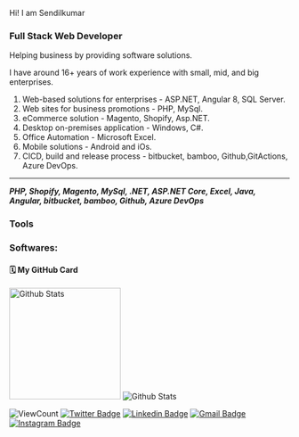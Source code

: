 Hi! I am Sendilkumar

### Full Stack Web Developer ###

Helping business by providing software solutions.

I have around 16+ years of work experience with small, mid, and big enterprises.
 
1. Web-based solutions for enterprises - ASP.NET, Angular 8, SQL Server.
2. Web sites for business promotions - PHP, MySql.
3. eCommerce solution - Magento, Shopify, Asp.NET.
4. Desktop on-premises application - Windows, C#.
5. Office Automation - Microsoft Excel.
6. Mobile solutions - Android and iOs.
7. CICD, build and release process - bitbucket, bamboo, Github,GitActions, Azure DevOps.
-----------------------------------------------------------------------------------------------------------------------------------
___PHP, Shopify, Magento, MySql, .NET, ASP.NET Core, Excel, Java, Angular, bitbucket, bamboo, Github, Azure DevOps___

### Tools

### Softwares:

#### 🗓 My GitHub Card
<img alt="Github Stats" height="200" src="https://github-readme-stats.vercel.app/api?username=sendilkumarmv&theme=graywhite&show_icons=true&include_all_commits=true" />

<img alt="Github Stats" src="https://github-readme-stats.vercel.app/api/top-langs?username=sendilkumarmv&theme=graywhite&show_icons=true&locale=en&layout=compact"/>
  
![ViewCount](https://views.whatilearened.today/views/github/sendilkumarmv/sendilkumarmv.svg)
 [![Twitter Badge](https://img.shields.io/badge/-@msendilkumar3-1ca0f1?style=flat-square&labelColor=1ca0f1&logo=twitter&logoColor=white&link=https://twitter.com/msendilkumar3)](https://twitter.com/msendilkumar3)
 [![Linkedin Badge](https://img.shields.io/badge/-sendilkumarmv-blue?style=flat-square&logo=Linkedin&logoColor=white&link=https://www.linkedin.com/in/sendilkumarmv/)](https://www.linkedin.com/in/sendilkumarmv/) 
[![Gmail Badge](https://img.shields.io/badge/-sendilkumarmurugaiah-c14438?style=flat-square&logo=Gmail&logoColor=white&link=mailto:sendilkumarmurugaiah@gmail.com)](mailto:sendilkumarmurugaiah@gmail.com)
[![Instagram Badge](https://img.shields.io/badge/-@sendilkumar_murugaiah-red?style=flat&logo=instagram&logoColor=white&link=https://instagram.com/sendilkumar_murugaiah/)](https://instagram.com/sendilkumar_murugaiah) 


